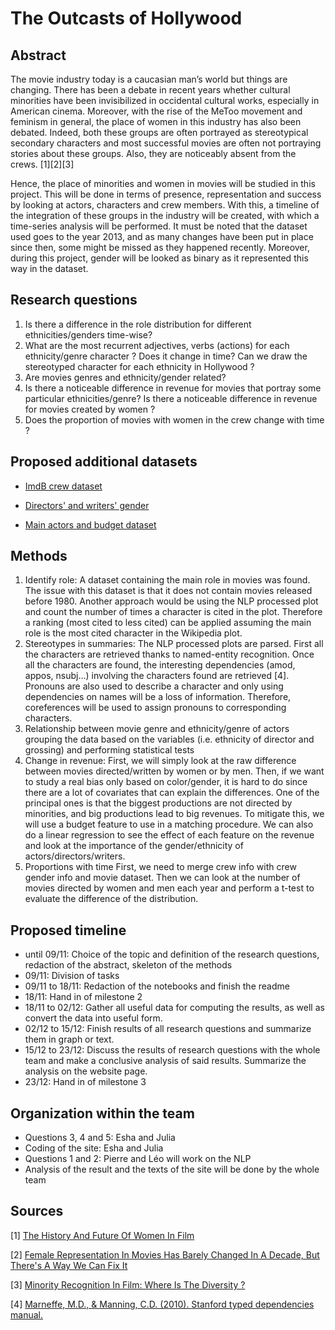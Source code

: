 # The Outcasts of Hollywood


## Abstract

The movie industry today is a caucasian man’s world but things are changing. There has been a debate in recent years whether cultural minorities have been invisibilized in occidental cultural works, especially in American cinema. Moreover, with the rise of the MeToo movement and feminism in general, the place of women in this industry has also been debated. Indeed, both these groups are often portrayed as stereotypical secondary characters and most successful movies are often not portraying stories about these groups. Also, they are noticeably absent from the crews. [1][2][3]


Hence, the place of minorities and women in movies will be studied in this project. This will be done in terms of presence, representation and success by looking at actors, characters and crew members. With this, a timeline of the integration of these groups in the industry will be created, with which a time-series analysis will be performed.
It must be noted that the dataset used goes to the year 2013, and as many changes have been put in place since then, some might be missed as they happened recently. Moreover, during this project, gender will be looked as binary as it represented this way in the dataset. 


## Research questions

1. Is there a difference in the role distribution for different ethnicities/genders time-wise? 
2. What are the most recurrent adjectives, verbs (actions) for each ethnicity/genre character ? Does it change in time? Can we draw the stereotyped character for each ethnicity in Hollywood ?
3. Are movies genres and ethnicity/gender related?
4. Is there a noticeable difference in revenue for movies that portray some particular ethnicities/genre? Is there a noticeable difference in revenue for movies created by women ?
5. Does the proportion of movies with women in the crew change with time ?


## Proposed additional datasets

- [ImdB crew dataset](https://datasets.imdbws.com/)

- [Directors' and writers' gender](https://github.com/taubergm/HollywoodGenderData/blob/master/all_directors_gender.csv)

- [Main actors and budget dataset](https://www.kaggle.com/datasets/danielgrijalvas/movies)


## Methods

1. Identify role: A dataset containing the main role in movies was found. The issue with this dataset is that it does not contain movies released before 1980. Another approach would be using the NLP processed plot and count the number of times a character is cited in the plot. Therefore a ranking (most cited to less cited) can be applied assuming the main role is the most cited character in the Wikipedia plot.
2. Stereotypes in summaries: The NLP processed plots are parsed. First all the characters are retrieved thanks to named-entity recognition. Once all the characters are found, the interesting dependencies (amod, appos, nsubj…) involving the characters found are retrieved [4].  Pronouns are also used to describe a character and only using dependencies on names will be a loss of information. Therefore, coreferences will be used to assign pronouns to corresponding characters.
3. Relationship between movie genre and ethnicity/genre of actors grouping the data based on the variables (i.e. ethnicity of director and grossing) and performing statistical tests 
4. Change in revenue: First, we will simply look at the raw difference between movies directed/written by women or by men. Then, if we want to study a real bias only based on color/gender, it is hard to do since there are a lot of covariates that can explain the differences. One of the principal ones is that the biggest productions are not directed by minorities, and big productions lead to big revenues. To mitigate this, we will use a budget feature to use in a matching procedure. We can also do a linear regression to see the effect of each feature on the revenue and look at the importance of the gender/ethnicity of actors/directors/writers.
5. Proportions with time First, we need to merge crew info with crew gender info and movie dataset. Then we can look at the number of movies directed by women and men each year and perform a t-test to evaluate the difference of the distribution. 


## Proposed timeline

- until 09/11: Choice of the topic and definition of the research questions, redaction of the abstract, skeleton of the methods 
- 09/11: Division of tasks 
- 09/11 to 18/11: Redaction of the notebooks and finish the readme
- 18/11: Hand in of milestone 2 
- 18/11 to 02/12: Gather all useful data for computing the results, as well as convert the data into useful form. 
- 02/12 to 15/12:  Finish results of all research questions and summarize them in graph or text. 
- 15/12 to 23/12:  Discuss the results of research questions with the whole team and make a conclusive analysis of said results. Summarize the analysis on the website page.
- 23/12: Hand in of milestone 3  


## Organization within the team

- Questions 3, 4 and 5: Esha and Julia 
- Coding of the site: Esha and Julia 
- Questions 1 and 2: Pierre and Léo will work on the NLP 
- Analysis of the result and the texts of the site will be done by the whole team 

## Sources

[1] [The History And Future Of Women In Film](https://womensmediacenter.com/fbomb/the-history-and-future-of-women-in-film)

[2] [Female Representation In Movies Has Barely Changed In A Decade, But There's A Way We Can Fix It](https://www.bustle.com/p/female-representation-in-movies-has-barely-changed-in-a-decade-but-theres-a-way-we-can-fix-it-9940849)

[3] [Minority Recognition In Film: Where Is The Diversity ?](https://impakter.com/minority-recognition-in-film-where-is-the-diversity/)

[4] [Marneffe, M.D., & Manning, C.D. (2010). Stanford typed dependencies manual.](https://www.semanticscholar.org/paper/The-Stanford-Typed-Dependencies-Representation-Marneffe-Manning/f66821598f4db7a6a2f54a6a4ae43e391649f4c1)






